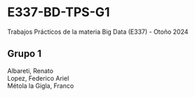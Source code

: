 # E337-BD-TPS-G1
Trabajos Prácticos de la materia Big Data (E337) - Otoño 2024
## Grupo 1
Albareti, Renato\
Lopez, Federico Ariel\
Métola la Gigla, Franco
